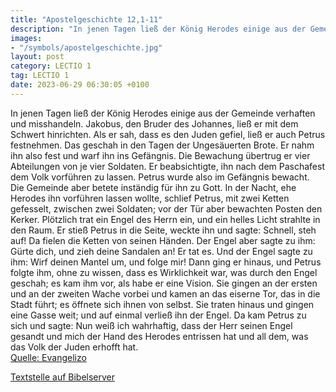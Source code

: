 ```yaml
---
title: "Apostelgeschichte 12,1-11"
description: "In jenen Tagen ließ der König Herodes einige aus der Gemeinde verhaften und misshandeln. Jakobus, den Bruder des Johannes, ließ er mit dem Schwert hinrichten. Als er sah, dass es den Juden gefiel, ließ er auch Petrus festnehmen. Das geschah in den Tagen der Ungesäuerten Brote. Er...."
images:
- "/symbols/apostelgeschichte.jpg"
layout: post
category: LECTIO 1
tag: LECTIO 1
date: 2023-06-29 06:30:05 +0100
---
```

In jenen Tagen ließ der König Herodes einige aus der Gemeinde verhaften und misshandeln.
Jakobus, den Bruder des Johannes, ließ er mit dem Schwert hinrichten.
Als er sah, dass es den Juden gefiel, ließ er auch Petrus festnehmen. Das geschah in den Tagen der Ungesäuerten Brote.
Er nahm ihn also fest und warf ihn ins Gefängnis.<!--more--> Die Bewachung übertrug er vier Abteilungen von je vier Soldaten. Er beabsichtigte, ihn nach dem Paschafest dem Volk vorführen zu lassen.
Petrus wurde also im Gefängnis bewacht. Die Gemeinde aber betete inständig für ihn zu Gott.
In der Nacht, ehe Herodes ihn vorführen lassen wollte, schlief Petrus, mit zwei Ketten gefesselt, zwischen zwei Soldaten; vor der Tür aber bewachten Posten den Kerker.
Plötzlich trat ein Engel des Herrn ein, und ein helles Licht strahlte in den Raum. Er stieß Petrus in die Seite, weckte ihn und sagte: Schnell, steh auf! Da fielen die Ketten von seinen Händen.
Der Engel aber sagte zu ihm: Gürte dich, und zieh deine Sandalen an! Er tat es. Und der Engel sagte zu ihm: Wirf deinen Mantel um, und folge mir!
Dann ging er hinaus, und Petrus folgte ihm, ohne zu wissen, dass es Wirklichkeit war, was durch den Engel geschah; es kam ihm vor, als habe er eine Vision.
Sie gingen an der ersten und an der zweiten Wache vorbei und kamen an das eiserne Tor, das in die Stadt führt; es öffnete sich ihnen von selbst. Sie traten hinaus und gingen eine Gasse weit; und auf einmal verließ ihn der Engel.
Da kam Petrus zu sich und sagte: Nun weiß ich wahrhaftig, dass der Herr seinen Engel gesandt und mich der Hand des Herodes entrissen hat und all dem, was das Volk der Juden erhofft hat.<br>
[Quelle: Evangelizo](https://evangeliumtagfuertag.org/DE/gospel)

[Textstelle auf Bibelserver](https://www.bibleserver.com/EU/Apostelgeschichte12,1-11)
